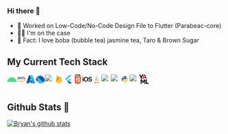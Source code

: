 ### Hi there 👋

- 🔭 Worked on Low-Code/No-Code Design File to Flutter (Parabeac-core)
- 🕵️‍♂️ I'm on the case
- 🧋 Fact: I love boba (bubble tea) jasmine tea, Taro & Brown Sugar

<h2> My Current Tech Stack </h2>

<img width ='22px' align='left' src ='https://github.com/github/explore/blob/main/topics/android/android.png?raw=true'>
<img width ='22px' align='left' src ='https://github.com/github/explore/blob/main/topics/aws/aws.png?raw=true'>
<img width ='22px' align='left' src ='https://github.com/github/explore/blob/main/topics/azure/azure.png?raw=true'>
<img width ='22px' align='left' src ='https://github.com/github/explore/blob/main/topics/dart/dart.png?raw=true'>
<img width ='22px' align='left' src ='https://raw.githubusercontent.com/rahulbanerjee26/githubAboutMeGenerator/main/icons/docker.svg'>
<img width ='22px' align='left' src ='https://github.com/github/explore/blob/main/topics/firebase/firebase.png?raw=true'>
<img width ='22px' align='left' src ='https://github.com/github/explore/blob/main/topics/flutter/flutter.png?raw=true'>
<img width ='22px' align='left' src ='https://github.com/github/explore/blob/main/topics/html/html.png?raw=true'>
<img width ='22px' align='left' src ='https://github.com/github/explore/blob/main/topics/ios/ios.png?raw=true'>
<img width ='22px' align='left' src ='https://github.com/github/explore/blob/main/topics/java/java.png?raw=true'>
<img width ='22px' align='left' src ='https://raw.githubusercontent.com/rahulbanerjee26/githubAboutMeGenerator/main/icons/nodejs.svg'>
<img width ='22px' align='left' src ='https://raw.githubusercontent.com/rahulbanerjee26/githubAboutMeGenerator/main/icons/postman.svg'>
<img width ='22px' align='left' src ='https://github.com/github/explore/blob/main/topics/python/python.png?raw=true'>
<img width ='22px' align='left' src ='https://raw.githubusercontent.com/rahulbanerjee26/githubAboutMeGenerator/main/icons/typescript.svg'>
<img width ='22px' align='left' src ='https://github.com/github/explore/blob/main/topics/yaml/yaml.png?raw=true'>

<br><br>

<h2> Github Stats 🚀</h2>

[![Bryan's github stats](https://github-readme-stats.vercel.app/api?username=SushiRoll53&show_icons=true&theme=react&hide_border=true&custom_title=Bryan's+TLDR+⚡️)](https://github.com/SushiRoll53)
